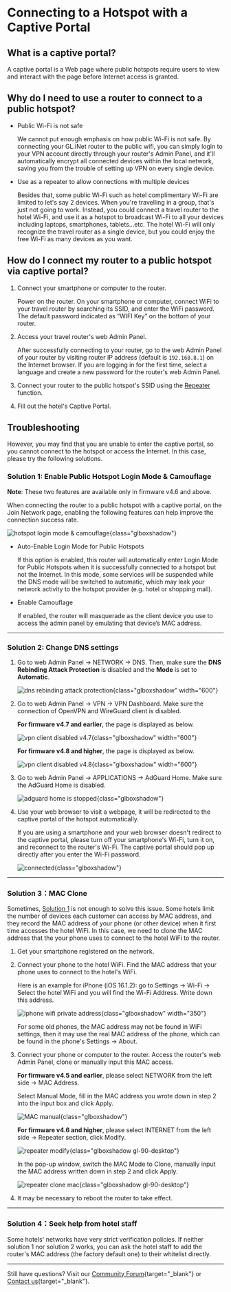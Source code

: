# Connecting to a Hotspot with a Captive Portal

## What is a captive portal?

A captive portal is a Web page where public hotspots require users to view and interact with the page before Internet access is granted.

## Why do I need to use a router to connect to a public hotspot?

* Public Wi-Fi is not safe

    We cannot put enough emphasis on how public Wi-Fi is not safe. By connecting your GL.iNet router to the public wifi, you can simply login to your VPN account directly through your router's Admin Panel, and it'll automatically encrypt all connected devices within the local network, saving you from the trouble of setting up VPN on every single device. 

* Use as a repeater to allow connections with multiple devices

    Besides that, some public Wi-Fi such as hotel complimentary Wi-Fi are limited to let's say 2 devices. When you're travelling in a group, that's just not going to work. Instead, you could connect a travel router to the hotel Wi-Fi, and use it as a hotspot to broadcast Wi-Fi to all your devices including laptops, smartphones, tablets…etc. The hotel Wi-Fi will only recognize the travel router as a single device, but you could enjoy the free Wi-Fi as many devices as you want. 

## How do I connect my router to a public hotspot via captive portal?

1. Connect your smartphone or computer to the router.

    Power on the router. On your smartphone or computer, connect WiFi to your travel router by searching its SSID, and enter the WiFi password. The default password indicated as “WIFI Key” on the bottom of your router.

2. Access your travel router's web Admin Panel.

    After successfully connecting to your router, go to the web Admin Panel of your router by visiting router IP address (default is `192.168.8.1`) on the Internet browser. If you are logging in for the first time, select a language and create a new password for the router's web Admin Panel.

3. Connect your router to the public hotspot's SSID using the [Repeater](../interface_guide/internet_repeater.md/) function.

4. Fill out the hotel's Captive Portal.

## Troubleshooting

However, you may find that you are unable to enter the captive portal, so you cannot connect to the hotspot or access the Internet. In this case, please try the following solutions.

### Solution 1: Enable Public Hotspot Login Mode & Camouflage

**Note**: These two features are available only in firmware v4.6 and above.

When connecting the router to a public hotspot with a captive portal, on the Join Network page, enabling the following features can help improve the connection success rate.

![hotspot login mode & camouflage](https://static.gl-inet.com/docs/router/en/4/tutorials/connect_to_a_hotspot_with_captive_portal/hotspot_login_mode_camouflage.png){class="glboxshadow"}

- Auto-Enable Login Mode for Public Hotspots

    If this option is enabled, this router will automatically enter Login Mode for Public Hotspots when it is successfully connected to a hotspot but not the Internet. In this mode, some services will be suspended while the DNS mode will be switched to automatic, which may leak your network activity to the hotspot provider (e.g. hotel or shopping mall).

- Enable Camouflage

    If enabled, the router will masquerade as the client device you use to access the admin panel by emulating that device’s MAC address.

---

### Solution 2: Change DNS settings

1. Go to web Admin Panel -> NETWORK -> DNS. Then, make sure the **DNS Rebinding Attack Protection** is disabled and the **Mode** is set to **Automatic**.

    ![dns rebinding attack protection](https://static.gl-inet.com/docs/router/en/4/tutorials/connect_to_a_hotspot_with_captive_portal/dns_rebinding_attack_protection.png){class="glboxshadow" width="600"}

2. Go to web Admin Panel -> VPN -> VPN Dashboard. Make sure the connection of OpenVPN and WireGuard client is disabled.

    **For firmware v4.7 and earlier**, the page is displayed as below. 
    
    ![vpn client disabled v4.7](https://static.gl-inet.com/docs/router/en/4/tutorials/connect_to_a_hotspot_with_captive_portal/vpn_client_is_disable.png){class="glboxshadow" width="600"}
    
    **For firmware v4.8 and higher**, the page is displayed as below.

    ![vpn client disabled v4.8](https://static.gl-inet.com/docs/router/en/4/tutorials/connect_to_a_hotspot_with_captive_portal/vpn_disabled_4.8.png){class="glboxshadow" width="600"}

3. Go to web Admin Panel -> APPLICATIONS -> AdGuard Home. Make sure the AdGuard Home is disabled.

    ![adguard home is stopped](https://static.gl-inet.com/docs/router/en/4/tutorials/connect_to_a_hotspot_with_captive_portal/adguardhome_init.png){class="glboxshadow"}

4. Use your web browser to visit a webpage, it will be redirected to the captive portal of the hotspot automatically.

    If you are using a smartphone and your web browser doesn't redirect to the captive portal, please turn off your smartphone's Wi-Fi, turn it on, and reconnect to the router's Wi-Fi. The captive portal should pop up directly after you enter the Wi-Fi password.

    ![connected](https://static.gl-inet.com/docs/router/en/4/tutorials/connect_to_a_hotspot_with_captive_portal/connected.png){class="glboxshadow"}

---

### Solution 3：MAC Clone

Sometimes, [Solution 1](#solution-1-change-dns-settings) is not enough to solve this issue. Some hotels limit the number of devices each customer can access by MAC address, and they record the MAC address of your phone (or other device) when it first time accesses the hotel WiFi. In this case, we need to clone the MAC address that the your phone uses to connect to the hotel WiFi to the router.

1. Get your smartphone registered on the network.

2. Connect your phone to the hotel WiFi. Find the MAC address that your phone uses to connect to the hotel's WiFi. 

    Here is an example for iPhone (iOS 16.1.2): go to Settings -> Wi-Fi -> Select the hotel WiFi and you will find the Wi-Fi Address. Write down this address.

    ![iphone wifi private address](https://static.gl-inet.com/docs/router/en/4/tutorials/connect_to_a_hotspot_with_captive_portal/iphone_wifi_private_address.png){class="glboxshadow" width="350"}

    For some old phones, the MAC address may not be found in WiFi settings, then it may use the real MAC address of the phone, which can be found in the phone's Settings -> About.

3. Connect your phone or computer to the router. Access the router's web Admin Panel, clone or manually input this MAC access.

    **For firmware v4.5 and earlier**, please select NETWORK from the left side -> MAC Address.

    Select Manual Mode, fill in the MAC address you wrote down in step 2 into the input box and click Apply.

    ![MAC manual](https://static.gl-inet.com/docs/router/en/4/tutorials/connect_to_a_hotspot_with_captive_portal/mac_address_manual.png){class="glboxshadow"}

    **For firmware v4.6 and higher**, please select INTERNET from the left side -> Repeater section, click Modify.

    ![repeater modify](https://static.gl-inet.com/docs/router/en/4/tutorials/connect_to_a_hotspot_with_captive_portal/repeater_modify.png){class="glboxshadow gl-90-desktop"}

    In the pop-up window, switch the MAC Mode to Clone, manually input the MAC address written down in step 2 and click Apply.

    ![repeater clone mac](https://static.gl-inet.com/docs/router/en/4/tutorials/connect_to_a_hotspot_with_captive_portal/repeater_clone_mac.png){class="glboxshadow gl-90-desktop"}

4. It may be necessary to reboot the router to take effect.

---

### Solution 4：Seek help from hotel staff

Some hotels' networks have very strict verification policies. If neither solution 1 nor solution 2 works, you can ask the hotel staff to add the router's MAC address (the factory default one) to their whitelist directly.

---

Still have questions? Visit our [Community Forum](https://forum.gl-inet.com){target="_blank"} or [Contact us](https://www.gl-inet.com/contacts/){target="_blank"}.
